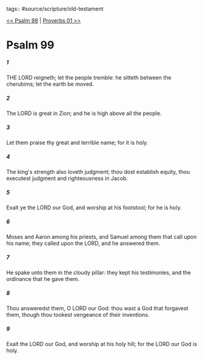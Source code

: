 tags:: #source/scripture/old-testament

[<< Psalm 98](/Old_Testament/19_Psalms/Psalm_98.md) | [Proverbs 01 >>](/Old_Testament/20_Proverbs/Proverbs_01.md)

# Psalm 99

##### 1

THE LORD reigneth; let the people tremble: he sitteth between the cherubims; let the earth be moved.

##### 2

The LORD is great in Zion; and he is high above all the people.

##### 3

Let them praise thy great and terrible name; for it is holy.

##### 4

The king's strength also loveth judgment; thou dost establish equity, thou executest judgment and righteousness in Jacob.

##### 5

Exalt ye the LORD our God, and worship at his footstool; for he is holy.

##### 6

Moses and Aaron among his priests, and Samuel among them that call upon his name; they called upon the LORD, and he answered them.

##### 7

He spake unto them in the cloudy pillar: they kept his testimonies, and the ordinance that he gave them.

##### 8

Thou answeredst them, O LORD our God: thou wast a God that forgavest them, though thou tookest vengeance of their inventions.

##### 9

Exalt the LORD our God, and worship at his holy hill; for the LORD our God is holy.
